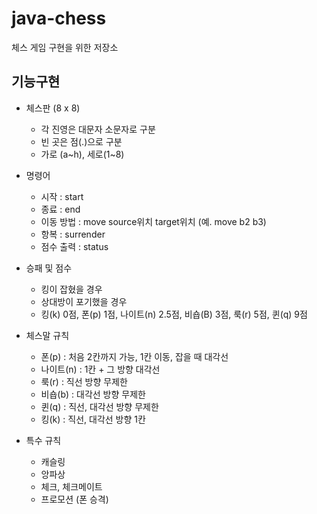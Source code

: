# java-chess
체스 게임 구현을 위한 저장소

## 기능구현

- 체스판 (8 x 8)
    - 각 진영은 대문자 소문자로 구분
    - 빈 곳은 점(.)으로 구분
    - 가로 (a~h), 세로(1~8)

- 명령어
    - 시작 : start
    - 종료 : end
    - 이동 방법 : move source위치 target위치 (예. move b2 b3)
    - 항복 : surrender
    - 점수 출력 : status
    
- 승패 및 점수
    - 킹이 잡혔을 경우
    - 상대방이 포기했을 경우
    - 킹(k) 0점, 폰(p) 1점, 나이트(n) 2.5점, 비숍(B) 3점, 룩(r) 5점, 퀸(q) 9점
    
- 체스말 규칙
    - 폰(p) : 처음 2칸까지 가능, 1칸 이동, 잡을 때 대각선
    - 나이트(n) : 1칸 + 그 방향 대각선
    - 룩(r) : 직선 방향 무제한
    - 비숍(b) : 대각선 방향 무제한 
    - 퀸(q) : 직선, 대각선 방향 무제한 
    - 킹(k) : 직선, 대각선 방향 1칸
    
- 특수 규칙
    - 캐슬링
    - 앙파상
    - 체크, 체크메이트
    - 프로모션 (폰 승격)